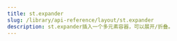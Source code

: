 ```yaml
---
title: st.expander
slug: /library/api-reference/layout/st.expander
description: st.expander插入一个多元素容器，可以展开/折叠。
---
```


<Autofunction function="streamlit.expander" />
